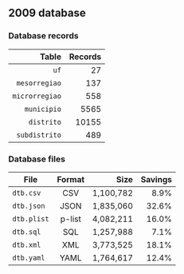 ## 2009 database

### Database records

| Table          | Records |
| --------------:| -------:|
| `uf`           |      27 |
| `mesorregiao`  |     137 |
| `microrregiao` |     558 |
| `municipio`    |    5565 |
| `distrito`     |   10155 |
| `subdistrito`  |     489 |

### Database files

| File        | Format         | Size      | Savings |
| ----------- |:--------------:| ---------:| -------:|
| `dtb.csv`   | CSV            | 1,100,782 |    8.9% |
| `dtb.json`  | JSON           | 1,835,060 |   32.6% |
| `dtb.plist` | p-list         | 4,082,211 |   16.0% |
| `dtb.sql`   | SQL            | 1,257,988 |    7.1% |
| `dtb.xml`   | XML            | 3,773,525 |   18.1% |
| `dtb.yaml`  | YAML           | 1,764,617 |   12.4% |

